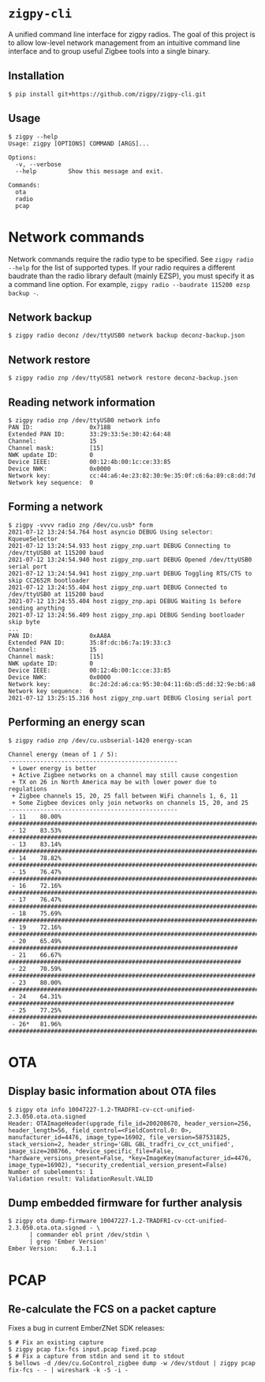 # `zigpy-cli`

A unified command line interface for zigpy radios. The goal of this project is to allow
low-level network management from an intuitive command line interface and to group useful
Zigbee tools into a single binary.

## Installation

```console
$ pip install git+https://github.com/zigpy/zigpy-cli.git
```

## Usage

```console
$ zigpy --help
Usage: zigpy [OPTIONS] COMMAND [ARGS]...

Options:
  -v, --verbose
  --help         Show this message and exit.

Commands:
  ota
  radio
  pcap
```

# Network commands
Network commands require the radio type to be specified. See `zigpy radio --help` for the list of supported types.
If your radio requires a different baudrate than the radio library default (mainly EZSP), you must specify it as a command line option. For example, `zigpy radio --baudrate 115200 ezsp backup -`.

## Network backup

```console
$ zigpy radio deconz /dev/ttyUSB0 network backup deconz-backup.json
```

## Network restore

```console
$ zigpy radio znp /dev/ttyUSB1 network restore deconz-backup.json
```

## Reading network information

```console
$ zigpy radio znp /dev/ttyUSB0 network info
PAN ID:                0x718B
Extended PAN ID:       33:29:33:5e:30:42:64:48
Channel:               15
Channel mask:          [15]
NWK update ID:         0
Device IEEE:           00:12:4b:00:1c:ce:33:85
Device NWK:            0x0000
Network key:           cc:44:a6:4e:23:82:30:9e:35:0f:c6:6a:89:c8:dd:7d
Network key sequence:  0
```

## Forming a network

```console
$ zigpy -vvvv radio znp /dev/cu.usb* form
2021-07-12 13:24:54.764 host asyncio DEBUG Using selector: KqueueSelector
2021-07-12 13:24:54.933 host zigpy_znp.uart DEBUG Connecting to /dev/ttyUSB0 at 115200 baud
2021-07-12 13:24:54.940 host zigpy_znp.uart DEBUG Opened /dev/ttyUSB0 serial port
2021-07-12 13:24:54.941 host zigpy_znp.uart DEBUG Toggling RTS/CTS to skip CC2652R bootloader
2021-07-12 13:24:55.404 host zigpy_znp.uart DEBUG Connected to /dev/ttyUSB0 at 115200 baud
2021-07-12 13:24:55.404 host zigpy_znp.api DEBUG Waiting 1s before sending anything
2021-07-12 13:24:56.409 host zigpy_znp.api DEBUG Sending bootloader skip byte
...
PAN ID:                0xAA8A
Extended PAN ID:       35:8f:dc:b6:7a:19:33:c3
Channel:               15
Channel mask:          [15]
NWK update ID:         0
Device IEEE:           00:12:4b:00:1c:ce:33:85
Device NWK:            0x0000
Network key:           8c:2d:2d:a6:ca:95:30:04:11:6b:d5:dd:32:9e:b6:a8
Network key sequence:  0
2021-07-12 13:25:15.316 host zigpy_znp.uart DEBUG Closing serial port
```

## Performing an energy scan

```console
$ zigpy radio znp /dev/cu.usbserial-1420 energy-scan

Channel energy (mean of 1 / 5):
------------------------------------------------
 + Lower energy is better
 + Active Zigbee networks on a channel may still cause congestion
 + TX on 26 in North America may be with lower power due to regulations
 + Zigbee channels 15, 20, 25 fall between WiFi channels 1, 6, 11
 + Some Zigbee devices only join networks on channels 15, 20, and 25
------------------------------------------------
 - 11    80.00%  ################################################################################
 - 12    83.53%  ###################################################################################
 - 13    83.14%  ###################################################################################
 - 14    78.82%  ##############################################################################
 - 15    76.47%  ############################################################################
 - 16    72.16%  ########################################################################
 - 17    76.47%  ############################################################################
 - 18    75.69%  ###########################################################################
 - 19    72.16%  ########################################################################
 - 20    65.49%  #################################################################
 - 21    66.67%  ##################################################################
 - 22    70.59%  ######################################################################
 - 23    80.00%  ################################################################################
 - 24    64.31%  ################################################################
 - 25    77.25%  #############################################################################
 - 26*   81.96%  #################################################################################
```

# OTA
## Display basic information about OTA files
```console
$ zigpy ota info 10047227-1.2-TRADFRI-cv-cct-unified-2.3.050.ota.ota.signed
Header: OTAImageHeader(upgrade_file_id=200208670, header_version=256, header_length=56, field_control=<FieldControl.0: 0>, manufacturer_id=4476, image_type=16902, file_version=587531825, stack_version=2, header_string='GBL GBL_tradfri_cv_cct_unified', image_size=208766, *device_specific_file=False, *hardware_versions_present=False, *key=ImageKey(manufacturer_id=4476, image_type=16902), *security_credential_version_present=False)
Number of subelements: 1
Validation result: ValidationResult.VALID
```

## Dump embedded firmware for further analysis

```console
$ zigpy ota dump-firmware 10047227-1.2-TRADFRI-cv-cct-unified-2.3.050.ota.ota.signed - \
      | commander ebl print /dev/stdin \
      | grep 'Ember Version'
Ember Version:    6.3.1.1
```


# PCAP
## Re-calculate the FCS on a packet capture

Fixes a bug in current EmberZNet SDK releases:
```console
$ # Fix an existing capture
$ zigpy pcap fix-fcs input.pcap fixed.pcap
$ # Fix a capture from stdin and send it to stdout
$ bellows -d /dev/cu.GoControl_zigbee dump -w /dev/stdout | zigpy pcap fix-fcs - - | wireshark -k -S -i -
```
